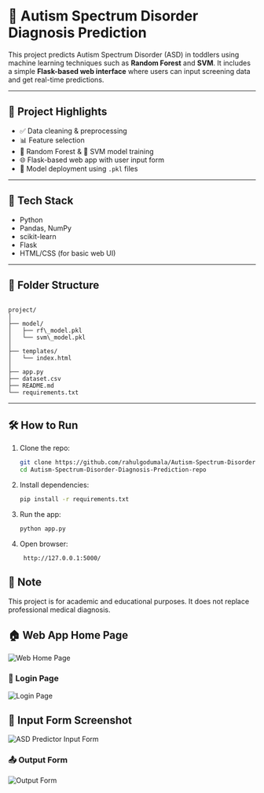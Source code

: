 # 🧠 Autism Spectrum Disorder Diagnosis Prediction

This project predicts Autism Spectrum Disorder (ASD) in toddlers using machine learning techniques such as **Random Forest** and **SVM**. It includes a simple **Flask-based web interface** where users can input screening data and get real-time predictions.

---

## 📌 Project Highlights

- ✅ Data cleaning & preprocessing
- 📊 Feature selection
- 🌲 Random Forest & 🧮 SVM model training
- 🌐 Flask-based web app with user input form
- 💾 Model deployment using `.pkl` files

---

## 🚀 Tech Stack

- Python
- Pandas, NumPy
- scikit-learn
- Flask
- HTML/CSS (for basic web UI)

---

## 📁 Folder Structure 
```

project/
│
├── model/
│   ├── rf\_model.pkl
│   └── svm\_model.pkl
│
├── templates/
│   └── index.html
│
├── app.py
├── dataset.csv
├── README.md
└── requirements.txt

````

---

## 🛠️ How to Run

1. Clone the repo:
   ```bash
   git clone https://github.com/rahulgodumala/Autism-Spectrum-Disorder-Diagnosis-Prediction-repo.git
   cd Autism-Spectrum-Disorder-Diagnosis-Prediction-repo
   ````

2. Install dependencies:

   ```bash
   pip install -r requirements.txt
   ````

3. Run the app:

   ```bash
   python app.py
   ````

4. Open browser:

   ```
    http://127.0.0.1:5000/
   ````



## 📌 Note

This project is for academic and educational purposes. It does not replace professional medical diagnosis.



## 🏠 Web App Home Page
![Web Home Page](images/Web_Home_Page.png)

### 🔐 Login Page
![Login Page](images/Login_Page.png)

## 🧾 Input Form Screenshot
![ASD Predictor Input Form](images/asd_predictor_input_form.png)

### 📤 Output Form
![Output Form](images/ASD_Predictor_Output_Form.png)




